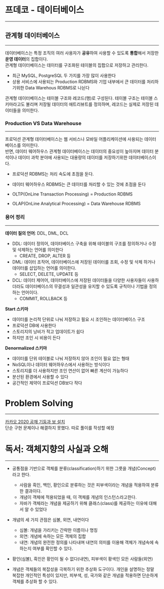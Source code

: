 # 프데코 - 데이터베이스
---
## 관계형 데이터베이스
---
데이터베이스는 특정 조직의 여러 사용자가 **공유**하여 사용할 수 있도록 **통합**해서 저장한 **운영 데이터**의 집합이다.<br/>
관계형 데이터베이스는 데이터를 구조화된 테이블의 집합으로 저장하고 관리한다.
- 최근 MySQL, PostgreSQL 두 가지를 가장 많이 사용한다
- 상용 서비스에 사용되는 Production RDBMS와 기업 내부에서 큰 데이터를 처리하기위한 Data Warehous RDBMS로 나뉜다

관계형 데이터베이스는 테이블 구조와 레코드(행)로 구성된다. 테이블 구조는 테이블 스키마라고도 불리며 저장될 데이터의 애트리뷰트를 정의하며, 레코드는 실제로 저장된 데이터들을 의미한다.

### Production VS Data Warehouse
---
프로덕션 관계형 데이터베이스는 웹 서비스나 모바일 어플리케이션에 사용되는 데이터베이스를 의미한다.<br/> 반면, 데이터 웨어하우스 관계형 데이터베이스는 데이터의 중요성이 높아지며 데이터 분석이나 데이터 과학 분야에 사용되는 대용량의 데이터를 저장하기위한 데이터베이스이다.

- 프로덕션 RDBMS는 처리 속도에 초점을 둔다.
- 데이터 웨어하우스 RDBMS는 큰 데이터를 처리할 수 있는 것에 초점을 둔다

- OLTP(OnLine Transaction Processing) = Production RDBMS
- OLAP(OnLine Analytical Processing) = Data Warehouse RDBMS

### 용어 정리
---
**데이터 질의 언어**: DDL, DML, DCL
  - DDL: 데이터 정의어, 데이터베이스 구축을 위해 테이블의 구조를 정의하거나 수정 및 삭제하는 언어를 의미한다
    - CREATE, DROP, ALTER 등
  - DML: 데이터 조작어, 데이터베이스에 저장된 데이터를 조회, 수정 및 삭제 하거나 데이터를 삽입하는 언어를 의미한다.
    - SELECT, DELETE, UPDATE 등
  - DCL: 데이터 제어어, 데이터베이스에 저장된 데이터들을 다양한 사용자들이 사용하더라도 데이터베이스의 무결성과 일관성을 유지할 수 있도록 규칙이나 기법을 정의하는 언어이다.
    - COMMIT, ROLLBACK 등

**Start 스키마**
- 데이터를 논리적 단위로 나눠 저장하고 필요 시 조인하는 데이터베이스 구조
- 프로덕션 DB에 사용한다
- 스토리지의 낭비가 적고 업데이트가 쉽다
- 하지만 조인 시 비용이 든다

**Denormalized 스키마**
- 데이터를 단위 테이블로 나눠 저장하지 않아 조인이 필요 없는 형태
- NoSQL이나 데이터 웨어하우스에서 사용하는 방식이다
- 스토리지를 더 사용하지만 조인 연산이 없어 빠른 계산이 가능하다
- 분산된 환경에서 사용할 수 있다
- 공간적인 제약이 프로덕션 DB보다 작다

# Problem Solving
---
[카카오 2020 공채 기둥과 보 설치](https://programmers.co.kr/learn/courses/30/lessons/60061)<br/>
단순 구현 문제이나 해결하지 못했다. 따로 풀이를 작성할 예정
# 독서: 객체지향의 사실과 오해
---
- 공통점을 기반으로 객체를 분류(classification)하기 위한 그릇을 개념(Concept)라고 한다.
  - 사람을 흑인, 백인, 황인으로 분류하는 것은 피부색이라는 개념을 적용하여 분류한 결과이다.
  - 개념이 객체에 적용되었을 때, 이 객체를 개념의 인스턴스라고한다.
  - 자바가 객체라는 개념을 제공하기 위해 클래스(class)를 제공하는 이유에 대해서 알 수 있었다
- 개념의 세 가지 관점은 심볼, 외연, 내연이다
  - 심볼: 개념을 가리키는 간략한 이름이나 명칭
  - 외연: 개념에 속하는 모든 객체의 집합
  - 내연: 개념의 완전한 정의를 나타내며 내연의 의미를 이용해 객체가 개념속에 속하는지 여부를 확인할 수 있다.
- 황인(심볼), 흑인은 황인이 될 수 없다(내연), 피부색이 황색인 모든 사람들(외연)

- 개념은 객체들의 복잡성을 극복하기 위한 추상화 도구이다. 개인을 설명하는 정말 복잡한 개인적인 특성이 있지만, 피부색, 성, 국가와 같은 개념을 적용하면 단순하게 객체를 추상화 할 수 있다.